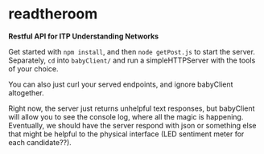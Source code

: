 # readtheroom

**Restful API for ITP Understanding Networks**

Get started with `npm install`, and then `node getPost.js` to start the server. 
Separately, `cd` into `babyClient/` and run a simpleHTTPServer with the tools of your choice. 

You can also just curl your served endpoints, and ignore babyClient altogether. 

Right now, the server just returns unhelpful text responses, but babyClient will allow you to see the console log, where all the magic is happening. Eventually, we should have the server respond with json or something else that might be helpful to the physical interface (LED sentiment meter for each candidate??).